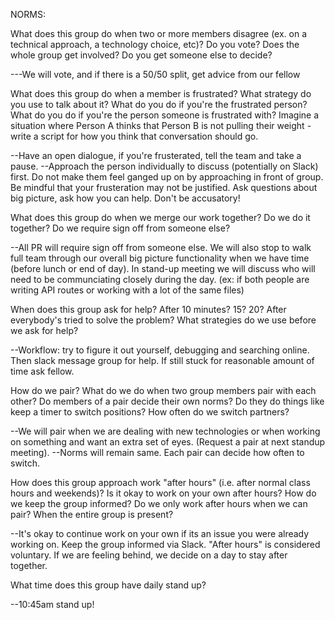 NORMS:

What does this group do when two or more members disagree (ex. on a technical approach, a technology choice, etc)?
Do you vote? Does the whole group get involved? Do you get someone else to decide?

---We will vote, and if there is a 50/50 split, get advice from our fellow

What does this group do when a member is frustrated?
What strategy do you use to talk about it? What do you do if you're the frustrated person? What do you do if you're the person someone is frustrated with? Imagine a situation where Person A thinks that Person B is not pulling their weight - write a script for how you think that conversation should go.

--Have an open dialogue, if you're frusterated, tell the team and take a pause.
--Approach the person individually to discuss (potentially on Slack) first. Do not make them feel ganged up on by approaching in front of group. Be mindful that your frusteration may not be justified. Ask questions about big picture, ask how you can help. Don't be accusatory! 

What does this group do when we merge our work together?
Do we do it together? Do we require sign off from someone else?

--All PR will require sign off from someone else. We will also stop to walk full team through our overall big picture functionality when we have time (before lunch or end of day). In stand-up meeting we will discuss who will need to be communciating closely during the day. (ex: if both people are writing API routes or working with a lot of the same files)

When does this group ask for help?
After 10 minutes? 15? 20? After everybody's tried to solve the problem? What strategies do we use before we ask for help?

--Workflow: try to figure it out yourself, debugging and searching online. Then slack message group for help. If still stuck for reasonable amount of time ask fellow.

How do we pair? What do we do when two group members pair with each other?
Do members of a pair decide their own norms? Do they do things like keep a timer to switch positions? How often do we switch partners?

--We will pair when we are dealing with new technologies or when working on something and want an extra set of eyes. (Request a pair at next standup meeting).
--Norms will remain same. Each pair can decide how often to switch. 

How does this group approach work "after hours" (i.e. after normal class hours and weekends)?
Is it okay to work on your own after hours? How do we keep the group informed? Do we only work after hours when we can pair? When the entire group is present?

--It's okay to continue work on your own if its an issue you were already working on. Keep the group informed via Slack. "After hours" is considered voluntary. If we are feeling behind, we decide on a day to stay after together. 

What time does this group have daily stand up?

--10:45am stand up! 